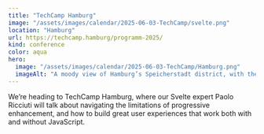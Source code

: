 ```yaml
---
title: "TechCamp Hamburg"
image: "/assets/images/calendar/2025-06-03-TechCamp/svelte.png"
location: "Hamburg"
url: https://techcamp.hamburg/programm-2025/
kind: conference
color: aqua
hero:
  image: "/assets/images/calendar/2025-06-03-TechCamp/Hamburg.png"
  imageAlt: "A moody view of Hamburg’s Speicherstadt district, with the iconic Elbphilharmonie concert hall rising in the background."
---
```


We’re heading to TechCamp Hamburg, where our Svelte expert Paolo Ricciuti will talk about navigating the limitations of progressive enhancement, and how to build great user experiences that work both with and without JavaScript.
